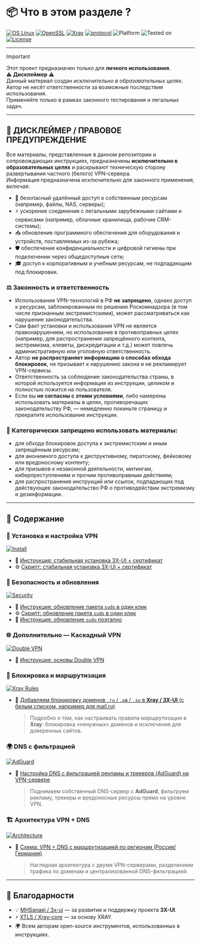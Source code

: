 # 📦 Что в этом разделе ?

[![OS Linux](https://img.shields.io/badge/OS-Linux-blue?logo=linux&logoColor=white)](https://www.linux.org/)
[![OpenSSL](https://img.shields.io/badge/OpenSSL-%E2%9C%94-green?logo=openssl&logoColor=white)](https://www.openssl.org/)
[![Xray](https://img.shields.io/badge/Xray-Ready-orange?logo=github)](https://github.com/XTLS/Xray-core)
[![protocol](https://img.shields.io/badge/protocol-VLESS-blue?style=flat-square)](https://xtls.github.io/)
![Platform](https://img.shields.io/badge/platform-Linux-lightgrey?style=flat-square&logo=linux)
![Tested on](https://img.shields.io/badge/tested%20on-Ubuntu%2024.04%20%7C%20Debian%2012-orange?style=flat-square)
[![License](https://img.shields.io/badge/License-MIT-purple)](LICENSE)

---

> [!IMPORTANT]
> Этот проект предназначен только для **личного использования**.  
> ⚠️ **Дисклеймер** ⚠️  
> Данный материал создан *исключительно в образовательных целях*.  
> Автор не несёт ответственности за возможные последствия использования.  
> Применяйте только в рамках законного тестирования и легальных задач.
>
> ---
>
> ## 📜 ДИСКЛЕЙМЕР / ПРАВОВОЕ ПРЕДУПРЕЖДЕНИЕ
>
> Все материалы, представленные в данном репозитории и сопровождающих инструкциях, предназначены **исключительно в образовательных целях** и раскрывают техническую сторону развертывания частного (белого) VPN-сервера.  
> Информация предназначена исключительно для законного применения, включая:
>
> - 🔑 безопасный удалённый доступ к собственным ресурсам (например, файлы, NAS, серверы);  
> - ⚡ ускорение соединения с легальными зарубежными сайтами и сервисами (например, облачные хранилища, рабочие CRM-системы);  
> - 📥 обновление программного обеспечения для оборудования и устройств, поставляемых из-за рубежа;  
> - 🛡️ обеспечение конфиденциальности и цифровой гигиены при подключении через общедоступные сети;  
> - 🎓 доступ к корпоративным и учебным ресурсам, не подпадающим под блокировки.  
>
> ### ⚖️ Законность и ответственность
> - Использование VPN-технологий в РФ **не запрещено**, однако доступ к ресурсам, заблокированным по решению Роскомнадзора (в том числе признанным экстремистскими), может рассматриваться как нарушение законодательства.  
> - Сам факт установки и использования VPN не является правонарушением, но использование в противоправных целях (например, для распространения запрещённого контента, экстремизма, клеветы, дискредитации и т.д.) может повлечь административную или уголовную ответственность.  
> - Автор **не распространяет информацию о способах обхода блокировок**, не призывает к нарушению закона и не рекламирует VPN-сервисы.  
> - Ответственность за соблюдение законодательства страны, в которой используется информация из инструкции, целиком и полностью ложится на пользователя.  
> - Если вы **не согласны с этими условиями**, либо намерены использовать материалы в целях, противоречащих законодательству РФ, — немедленно покиньте страницу и прекратите использование инструкции.  
>
> ### 🚫 Категорически запрещено использовать материалы:
> - для обхода блокировок доступа к экстремистским и иным запрещённым ресурсам;  
> - для анонимного доступа к деструктивному, пиратскому, фейковому или вредоносному контенту;  
> - для призывов к незаконной деятельности, митингам, киберпреступлениям и прочим противоправным действиям;  
> - для распространения инструкций или ссылок, подпадающих под действующее законодательство РФ о противодействии экстремизму и дезинформации.  

---

## 📂 Содержание  

### 🔧 Установка и настройка VPN  
[![Install](https://img.shields.io/badge/Install-3X--UI-blue?logo=linux&logoColor=white)](00_Install-VPN.md)  
- 📝 [Инструкция: стабильная установка 3X-UI + сертификат](00_Install-VPN.md)  
- ⚙️ [Скрипт: стабильная установка 3X-UI + сертификат](00_%D0%A1ert_VPN_stable_version.sh)  

### 🔐 Безопасность и обновления  
[![Security](https://img.shields.io/badge/Security-Updates-red?logo=linux&logoColor=white)](01_Install_sudo.md)  
- 📝 [Инструкция: обновление пакета `sudo` в один клик](01_Install_sudo.md)  
- ⚙️ [Скрипт: обновление пакета `sudo` в один клик](01_Install_sudo.sh)  
- 📝 [Инструкция: обновление `sudo` поэтапно](01_Update_Sudo.md)  

### 🌐 Дополнительно — Каскадный VPN  
[![Double VPN](https://img.shields.io/badge/Double-VPN-orange?logo=github)](02_Install_Double_VPN.md)  
- 📝 [Инструкция: основы Double VPN](02_Install_Double_VPN.md)  

### 🚫 Блокировка и маршрутизация  
[![Xray Rules](https://img.shields.io/badge/Xray-Rules-orange?logo=github)](03_Settings_rules.md)  
- 📝 [Добавляем блокировку доменов `.ru` / `.рф` / `.su` в **Xray / 3X-UI** (с белым списком, например для mail.ru)](03_Settings_rules.md)  
  > Подробно о том, как настраивать правила маршрутизации в **Xray**: блокировка «ненужных» доменов и исключения для доверенных сайтов.  

### 🌍 DNS с фильтрацией  
[![AdGuard](https://img.shields.io/badge/DNS-AdGuard-green?logo=AdGuard&logoColor=white)](04_Setiings_DNS.md)  
- 📝 [Настройка DNS с фильтрацией рекламы и трекеров (AdGuard) на VPN-сервере](04_Setiings_DNS.md)  
  > Поднимаем собственный DNS-сервер с **AdGuard**, фильтруем рекламу, трекеры и вредоносные ресурсы прямо на уровне VPN.  

### 🏗 Архитектура VPN + DNS  
[![Architecture](https://img.shields.io/badge/Architecture-VPN%2BDNS-blueviolet?logo=linux&logoColor=white)](05_Double_VPN+route.md)  
- 📝 [Схема: VPN + DNS с маршрутизацией по регионам (Россия/Германия)](05_Double_VPN+route.md)  
  > Наглядная архитектура с двумя VPN-серверами, разделением трафика по доменам и централизованной DNS-фильтрацией.  

---

## 🙏 Благодарности  

- 💡 [MHSanaei / 3x-ui](https://github.com/MHSanaei/3x-ui) — за развитие и поддержку проекта **3X-UI**.  
- ⚡ [XTLS / Xray-core](https://github.com/XTLS/Xray-core) — за основу XRAY.  
- 🌍 Всем авторам open-source инструментов, использованных в инструкциях.  
